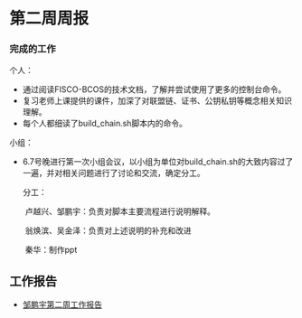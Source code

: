 # 第二周周报

### 完成的工作

个人：

* 通过阅读FISCO-BCOS的技术文档，了解并尝试使用了更多的控制台命令。
* 复习老师上课提供的课件，加深了对联盟链、证书、公钥私钥等概念相关知识理解。
* 每个人都细读了build_chain.sh脚本内的命令。



小组：

* 6.7号晚进行第一次小组会议，以小组为单位对build_chain.sh的大致内容过了一遍，并对相关问题进行了讨论和交流，确定分工。

  

  分工：

  ​         卢越兴、邹鹏宇：负责对脚本主要流程进行说明解释。

  ​         翁焕滨、吴金泽：负责对上述说明的补充和改进

  ​         秦华：制作ppt




## 工作报告

* [邹鹏宇第二周工作报告](https://github.com/2019-scut-practical-training-team/webank/blob/dev/day1/邹鹏宇/邹鹏宇：第二周周报.md)